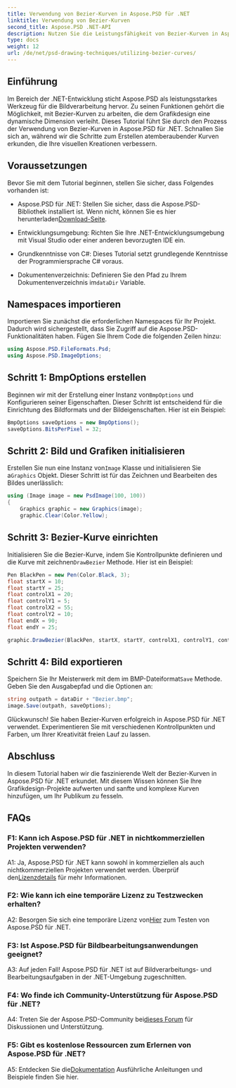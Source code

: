 ```yaml
---
title: Verwendung von Bezier-Kurven in Aspose.PSD für .NET
linktitle: Verwendung von Bezier-Kurven
second_title: Aspose.PSD .NET-API
description: Nutzen Sie die Leistungsfähigkeit von Bezier-Kurven in Aspose.PSD für .NET! Lernen Sie Schritt für Schritt mit diesem Tutorial. Erweitern Sie noch heute Ihr Grafikdesign-Spiel.
type: docs
weight: 12
url: /de/net/psd-drawing-techniques/utilizing-bezier-curves/
---
```

## Einführung

Im Bereich der .NET-Entwicklung sticht Aspose.PSD als leistungsstarkes Werkzeug für die Bildverarbeitung hervor. Zu seinen Funktionen gehört die Möglichkeit, mit Bezier-Kurven zu arbeiten, die dem Grafikdesign eine dynamische Dimension verleiht. Dieses Tutorial führt Sie durch den Prozess der Verwendung von Bezier-Kurven in Aspose.PSD für .NET. Schnallen Sie sich an, während wir die Schritte zum Erstellen atemberaubender Kurven erkunden, die Ihre visuellen Kreationen verbessern.

## Voraussetzungen

Bevor Sie mit dem Tutorial beginnen, stellen Sie sicher, dass Folgendes vorhanden ist:

-  Aspose.PSD für .NET: Stellen Sie sicher, dass die Aspose.PSD-Bibliothek installiert ist. Wenn nicht, können Sie es hier herunterladen[Download-Seite](https://releases.aspose.com/psd/net/).

- Entwicklungsumgebung: Richten Sie Ihre .NET-Entwicklungsumgebung mit Visual Studio oder einer anderen bevorzugten IDE ein.

- Grundkenntnisse von C#: Dieses Tutorial setzt grundlegende Kenntnisse der Programmiersprache C# voraus.

- Dokumentenverzeichnis: Definieren Sie den Pfad zu Ihrem Dokumentenverzeichnis im`dataDir` Variable.

## Namespaces importieren

Importieren Sie zunächst die erforderlichen Namespaces für Ihr Projekt. Dadurch wird sichergestellt, dass Sie Zugriff auf die Aspose.PSD-Funktionalitäten haben. Fügen Sie Ihrem Code die folgenden Zeilen hinzu:

```csharp
using Aspose.PSD.FileFormats.Psd;
using Aspose.PSD.ImageOptions;
```

## Schritt 1: BmpOptions erstellen

 Beginnen wir mit der Erstellung einer Instanz von`BmpOptions` und Konfigurieren seiner Eigenschaften. Dieser Schritt ist entscheidend für die Einrichtung des Bildformats und der Bildeigenschaften. Hier ist ein Beispiel:

```csharp
BmpOptions saveOptions = new BmpOptions();
saveOptions.BitsPerPixel = 32;
```

## Schritt 2: Bild und Grafiken initialisieren

 Erstellen Sie nun eine Instanz von`Image` Klasse und initialisieren Sie a`Graphics` Objekt. Dieser Schritt ist für das Zeichnen und Bearbeiten des Bildes unerlässlich:

```csharp
using (Image image = new PsdImage(100, 100))
{
    Graphics graphic = new Graphics(image);
    graphic.Clear(Color.Yellow);
```

## Schritt 3: Bezier-Kurve einrichten

 Initialisieren Sie die Bezier-Kurve, indem Sie Kontrollpunkte definieren und die Kurve mit zeichnen`DrawBezier` Methode. Hier ist ein Beispiel:

```csharp
Pen BlackPen = new Pen(Color.Black, 3);
float startX = 10;
float startY = 25;
float controlX1 = 20;
float controlY1 = 5;
float controlX2 = 55;
float controlY2 = 10;
float endX = 90;
float endY = 25;

graphic.DrawBezier(BlackPen, startX, startY, controlX1, controlY1, controlX2, controlY2, endX, endY);
```

## Schritt 4: Bild exportieren

 Speichern Sie Ihr Meisterwerk mit dem im BMP-Dateiformat`Save` Methode. Geben Sie den Ausgabepfad und die Optionen an:

```csharp
string outpath = dataDir + "Bezier.bmp";
image.Save(outpath, saveOptions);
```

Glückwunsch! Sie haben Bezier-Kurven erfolgreich in Aspose.PSD für .NET verwendet. Experimentieren Sie mit verschiedenen Kontrollpunkten und Farben, um Ihrer Kreativität freien Lauf zu lassen.

## Abschluss

In diesem Tutorial haben wir die faszinierende Welt der Bezier-Kurven in Aspose.PSD für .NET erkundet. Mit diesem Wissen können Sie Ihre Grafikdesign-Projekte aufwerten und sanfte und komplexe Kurven hinzufügen, um Ihr Publikum zu fesseln.

## FAQs

### F1: Kann ich Aspose.PSD für .NET in nichtkommerziellen Projekten verwenden?

 A1: Ja, Aspose.PSD für .NET kann sowohl in kommerziellen als auch nichtkommerziellen Projekten verwendet werden. Überprüf den[Lizenzdetails](https://purchase.aspose.com/buy) für mehr Informationen.

### F2: Wie kann ich eine temporäre Lizenz zu Testzwecken erhalten?

 A2: Besorgen Sie sich eine temporäre Lizenz von[Hier](https://purchase.aspose.com/temporary-license/) zum Testen von Aspose.PSD für .NET.

### F3: Ist Aspose.PSD für Bildbearbeitungsanwendungen geeignet?

A3: Auf jeden Fall! Aspose.PSD für .NET ist auf Bildverarbeitungs- und Bearbeitungsaufgaben in der .NET-Umgebung zugeschnitten.

### F4: Wo finde ich Community-Unterstützung für Aspose.PSD für .NET?

 A4: Treten Sie der Aspose.PSD-Community bei[dieses Forum](https://forum.aspose.com/c/psd/34) für Diskussionen und Unterstützung.

### F5: Gibt es kostenlose Ressourcen zum Erlernen von Aspose.PSD für .NET?

 A5: Entdecken Sie die[Dokumentation](https://reference.aspose.com/psd/net/) Ausführliche Anleitungen und Beispiele finden Sie hier.